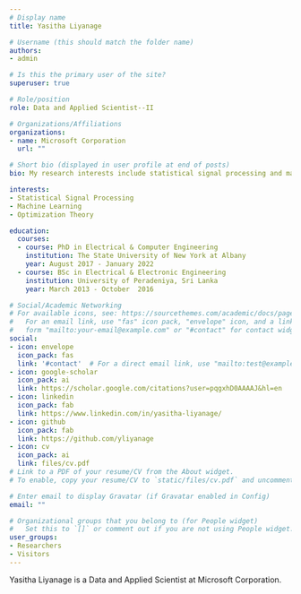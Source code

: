 ```yaml
---
# Display name
title: Yasitha Liyanage

# Username (this should match the folder name)
authors:
- admin

# Is this the primary user of the site?
superuser: true

# Role/position
role: Data and Applied Scientist--II

# Organizations/Affiliations
organizations:
- name: Microsoft Corporation
  url: ""

# Short bio (displayed in user profile at end of posts)
bio: My research interests include statistical signal processing and machine learning.

interests:
- Statistical Signal Processing
- Machine Learning
- Optimization Theory

education:
  courses:
  - course: PhD in Electrical & Computer Engineering
    institution: The State University of New York at Albany
    year: August 2017 - January 2022
  - course: BSc in Electrical & Electronic Engineering
    institution: University of Peradeniya, Sri Lanka
    year: March 2013 - October  2016

# Social/Academic Networking
# For available icons, see: https://sourcethemes.com/academic/docs/page-builder/#icons
#   For an email link, use "fas" icon pack, "envelope" icon, and a link in the
#   form "mailto:your-email@example.com" or "#contact" for contact widget.
social:
- icon: envelope
  icon_pack: fas
  link: '#contact'  # For a direct email link, use "mailto:test@example.org".
- icon: google-scholar
  icon_pack: ai
  link: https://scholar.google.com/citations?user=pqgxhD0AAAAJ&hl=en
- icon: linkedin
  icon_pack: fab
  link: https://www.linkedin.com/in/yasitha-liyanage/
- icon: github
  icon_pack: fab
  link: https://github.com/yliyanage
- icon: cv
  icon_pack: ai
  link: files/cv.pdf
# Link to a PDF of your resume/CV from the About widget.
# To enable, copy your resume/CV to `static/files/cv.pdf` and uncomment the lines below.

# Enter email to display Gravatar (if Gravatar enabled in Config)
email: ""

# Organizational groups that you belong to (for People widget)
#   Set this to `[]` or comment out if you are not using People widget.
user_groups:
- Researchers
- Visitors
---
```


Yasitha Liyanage is a Data and Applied Scientist at Microsoft Corporation.  

